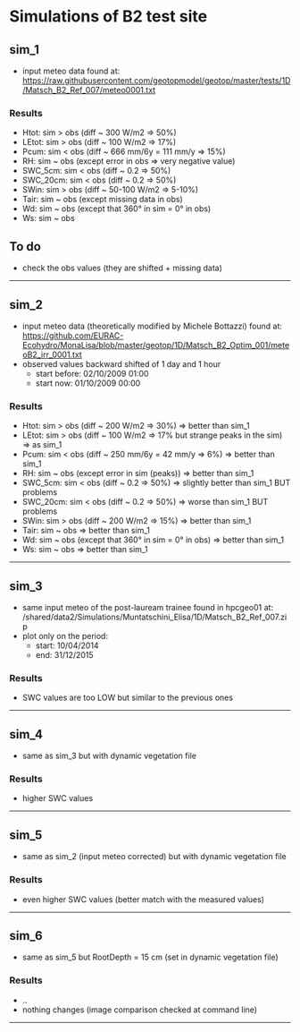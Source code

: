 # Simulations of B2 test site

## sim_1
- input meteo data found at: https://raw.githubusercontent.com/geotopmodel/geotop/master/tests/1D/Matsch_B2_Ref_007/meteo0001.txt

### Results
- Htot:     sim > obs (diff ~ 300 W/m2 => 50%)
- LEtot:    sim > obs (diff ~ 100 W/m2 => 17%)
- Pcum:     sim < obs (diff ~ 666 mm/6y = 111 mm/y => 15%)
- RH:       sim ~ obs (except error in obs => very negative value)
- SWC_5cm:  sim < obs (diff ~ 0.2 => 50%)
- SWC_20cm: sim < obs (diff ~ 0.2 => 50%)
- SWin:     sim > obs (diff ~ 50-100 W/m2 => 5-10%)
- Tair:     sim ~ obs (except missing data in obs)
- Wd: 	    sim ~ obs (except that 360° in sim = 0° in obs)
- Ws: 	    sim ~ obs 

## To do
- check the obs values (they are shifted + missing data)

----------------------------------------------------------------------------------------------------------------------------------
## sim_2
- input meteo data (theoretically modified by Michele Bottazzi) found at: https://github.com/EURAC-Ecohydro/MonaLisa/blob/master/geotop/1D/Matsch_B2_Optim_001/meteoB2_irr_0001.txt
- observed values backward shifted of 1 day and 1 hour
  - start before: 02/10/2009 01:00
  - start now:    01/10/2009 00:00
  
### Results
- Htot:     sim > obs (diff ~ 200 W/m2 => 30%) => better than sim_1
- LEtot:    sim > obs (diff ~ 100 W/m2 => 17% but strange peaks in the sim) => as sim_1
- Pcum:     sim < obs (diff ~ 250 mm/6y = 42 mm/y => 6%) => better than sim_1
- RH:       sim ~ obs (except error in sim (peaks)) => better than sim_1
- SWC_5cm:  sim < obs (diff ~ 0.2 => 50%) => slightly better than sim_1 BUT problems
- SWC_20cm: sim < obs (diff ~ 0.2 => 50%) => worse than sim_1 BUT problems
- SWin:     sim > obs (diff ~ 200 W/m2 => 15%) => better than sim_1
- Tair:     sim ~ obs  => better than sim_1
- Wd: 	    sim ~ obs (except that 360° in sim = 0° in obs) => better than sim_1
- Ws: 	    sim ~ obs => better than sim_1

----------------------------------------------------------------------------------------------------------------------------------
## sim_3
- same input meteo of the post-lauream trainee found in hpcgeo01 at: /shared/data2/Simulations/Muntatschini_Elisa/1D/Matsch_B2_Ref_007.zip
- plot only on the period:
  - start: 10/04/2014 
  - end:   31/12/2015
  
### Results
- SWC values are too LOW but similar to the  previous ones
----------------------------------------------------------------------------------------------------------------------------------
## sim_4
- same as sim_3 but with dynamic vegetation file

### Results
- higher SWC values

----------------------------------------------------------------------------------------------------------------------------------
## sim_5
- same as sim_2 (input meteo corrected) but with dynamic vegetation file

### Results
- even higher SWC values (better match with the measured values)

----------------------------------------------------------------------------------------------------------------------------------
## sim_6
- same as sim_5 but RootDepth = 15 cm (set in dynamic vegetation file)

### Results
- ..
- nothing changes (image comparison checked at command line)
----------------------------------------------------------------------------------------------------------------------------------
